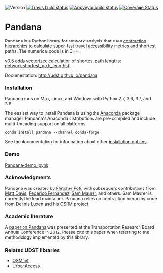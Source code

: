 ![Version](https://img.shields.io/badge/version-0.5-blue.svg)
[![Travis build status](https://travis-ci.org/UDST/pandana.svg?branch=master)](https://travis-ci.org/UDST/pandana)
[![Appveyor build status](https://ci.appveyor.com/api/projects/status/a90kvns7qe56kg57?svg=true)](https://ci.appveyor.com/project/smmaurer/pandana)
[![Coverage Status](https://coveralls.io/repos/github/UDST/pandana/badge.svg?branch=master)](https://coveralls.io/github/UDST/pandana?branch=master)

# Pandana

Pandana is a Python library for network analysis that uses [contraction hierarchies](https://en.wikipedia.org/wiki/Contraction_hierarchies) to calculate super-fast travel accessibility metrics and shortest paths. The numerical code is in C++.

v0.5 adds vectorized calculation of shortest path lengths: [network.shortest_path_lengths()](http://udst.github.io/pandana/network.html#pandana.network.Network.shortest_path_lengths). 

Documentation: http://udst.github.io/pandana


### Installation

Pandana runs on Mac, Linux, and Windows with Python 2.7, 3.6, 3.7, and 3.8.

The easiest way to install Pandana is using the [Anaconda](https://www.anaconda.com/distribution/) package manager. Pandana's Anaconda distributions are pre-compiled and include multi-threading support on all platforms. 

`conda install pandana --channel conda-forge`

See the documentation for information about other [installation options](http://udst.github.io/pandana/installation.html).


### Demo

[Pandana-demo.ipynb](examples/Pandana-demo.ipynb)



### Acknowledgments

Pandana was created by [Fletcher Foti](https://github.com/fscottfoti), with subsequent contributions from [Matt Davis](https://github.com/jiffyclub), [Federico Fernandez](https://github.com/federicofernandez), [Sam Maurer](https://github.com/smmaurer), and others. Sam Maurer is currently the lead maintainer. Pandana relies on contraction hierarchy code from [Dennis Luxen](https://github.com/DennisOSRM) and his [OSRM project](https://github.com/DennisOSRM/Project-OSRM).


### Academic literature

A [paper on Pandana](http://onlinepubs.trb.org/onlinepubs/conferences/2012/4thITM/Papers-A/0117-000062.pdf) was presented at the Transportation Research Board Annual Conference in 2012. Please cite this paper when referring to the methodology implemented by this library.


### Related UDST libraries

- [OSMnet](https://github.com/udst/osmnet)
- [UrbanAccess](https://github.com/udst/urbanaccess)
